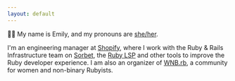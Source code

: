 ```yaml
---
layout: default
---
```


👋🏻 My name is Emily, and my pronouns are [she/her](https://pronoun.is/she).

I'm an engineering manager at [Shopify](https://shopify.engineering), where I work with the Ruby & Rails Infrastructure team on [Sorbet](https://sorbet.org/), the [Ruby LSP](https://github.com/Shopify/ruby-lsp) and other tools to improve the Ruby developer experience. I am also an organizer of [WNB.rb](https://wnb-rb.dev), a community for women and non-binary Rubyists.
